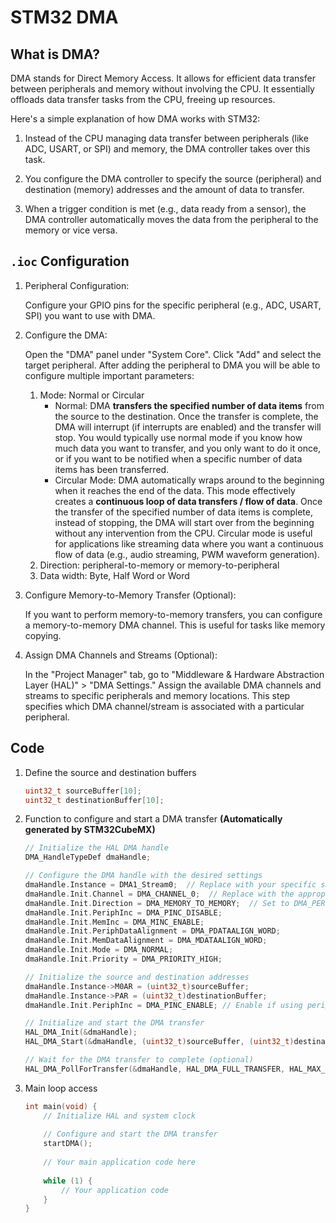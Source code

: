 # STM32 DMA

## What is DMA?

DMA stands for Direct Memory Access. It allows for efficient data transfer between peripherals and
memory without involving the CPU. It essentially offloads data transfer tasks from the CPU, freeing
up resources.

Here's a simple explanation of how DMA works with STM32:

1. Instead of the CPU managing data transfer between peripherals (like ADC, USART, or SPI) and
   memory, the DMA controller takes over this task.

2. You configure the DMA controller to specify the source (peripheral) and destination (memory)
   addresses and the amount of data to transfer.

3. When a trigger condition is met (e.g., data ready from a sensor), the DMA controller
   automatically moves the data from the peripheral to the memory or vice versa.

## `.ioc` Configuration

1. Peripheral Configuration:

   Configure your GPIO pins for the specific peripheral (e.g., ADC, USART, SPI) you want to use with
   DMA.

2. Configure the DMA:

   Open the "DMA" panel under "System Core". Click "Add" and select the target peripheral. After
   adding the peripheral to DMA you will be able to configure multiple important parameters:

    1. Mode: Normal or Circular
        - Normal: DMA **transfers the specified number of data items** from the source to the
          destination. Once the transfer is complete, the DMA will interrupt (if interrupts are
          enabled) and the transfer will stop. You would typically use normal mode if you know how
          much data you want to transfer, and you only want to do it once, or if you want to be
          notified when a specific number of data items has been transferred.
        - Circular Mode: DMA automatically wraps around to the beginning when it reaches the end of
          the data. This mode effectively creates a **continuous loop of data transfers / flow of
          data**. Once the transfer of the specified number of data items is complete, instead of
          stopping, the DMA will start over from the beginning without any intervention from the
          CPU. Circular mode is useful for applications like streaming data where you want a
          continuous flow of data (e.g., audio streaming, PWM waveform generation).
    2. Direction: peripheral-to-memory or memory-to-peripheral
    3. Data width: Byte, Half Word or Word

3. Configure Memory-to-Memory Transfer (Optional):

   If you want to perform memory-to-memory transfers, you can configure a memory-to-memory DMA
   channel. This is useful for tasks like memory copying.

4. Assign DMA Channels and Streams (Optional):

   In the "Project Manager" tab, go to "Middleware & Hardware Abstraction Layer (HAL)" > "DMA
   Settings." Assign the available DMA channels and streams to specific peripherals and memory
   locations. This step specifies which DMA channel/stream is associated with a particular
   peripheral.

## Code

1. Define the source and destination buffers

   ```C
   uint32_t sourceBuffer[10];
   uint32_t destinationBuffer[10];
   ``` 

2. Function to configure and start a DMA transfer **(Automatically generated by STM32CubeMX)**

   ```C
   // Initialize the HAL DMA handle
   DMA_HandleTypeDef dmaHandle;
   
   // Configure the DMA handle with the desired settings
   dmaHandle.Instance = DMA1_Stream0;  // Replace with your specific stream
   dmaHandle.Init.Channel = DMA_CHANNEL_0;  // Replace with the appropriate channel
   dmaHandle.Init.Direction = DMA_MEMORY_TO_MEMORY;  // Set to DMA_PERIPH_TO_MEMORY if needed
   dmaHandle.Init.PeriphInc = DMA_PINC_DISABLE;
   dmaHandle.Init.MemInc = DMA_MINC_ENABLE;
   dmaHandle.Init.PeriphDataAlignment = DMA_PDATAALIGN_WORD;
   dmaHandle.Init.MemDataAlignment = DMA_MDATAALIGN_WORD;
   dmaHandle.Init.Mode = DMA_NORMAL;
   dmaHandle.Init.Priority = DMA_PRIORITY_HIGH;
   
   // Initialize the source and destination addresses
   dmaHandle.Instance->M0AR = (uint32_t)sourceBuffer;
   dmaHandle.Instance->PAR = (uint32_t)destinationBuffer;
   dmaHandle.Init.PeriphInc = DMA_PINC_ENABLE; // Enable if using peripheral-to-memory
   
   // Initialize and start the DMA transfer
   HAL_DMA_Init(&dmaHandle);
   HAL_DMA_Start(&dmaHandle, (uint32_t)sourceBuffer, (uint32_t)destinationBuffer, sizeof(sourceBuffer) / sizeof(sourceBuffer[0]));
   
   // Wait for the DMA transfer to complete (optional)
   HAL_DMA_PollForTransfer(&dmaHandle, HAL_DMA_FULL_TRANSFER, HAL_MAX_DELAY);
   ```

3. Main loop access

   ```C
   int main(void) {
       // Initialize HAL and system clock
       
       // Configure and start the DMA transfer
       startDMA();
       
       // Your main application code here
       
       while (1) {
           // Your application code
       }
   }
   ```
